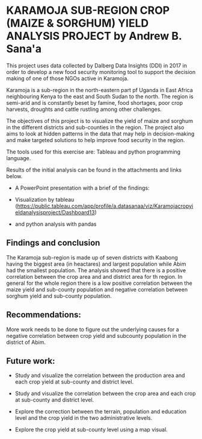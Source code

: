 # KARAMOJA SUB-REGION CROP (MAIZE & SORGHUM) YIELD ANALYSIS PROJECT by Andrew B. Sana'a

This project uses data collected by Dalberg Data Insights (DDI) in 2017 in order to develop a new food security monitoring tool 
to support the decision making of one of those NGOs active in Karamoja.

Karamoja is a sub-region in the north-eastern part pf Uganda in East Africa neighbouring Kenya to the east and South Sudan to the north.
The region is semi-arid and is constantly beset by famine, food shortages, poor crop harvests, droughts and cattle rustling among other
challenges.

The objectives of this project is to visualize the yield of maize and sorghum in the different districts and sub-counties in the region.
The project also aims to look at hidden patterns in the data that may help in decision-making and make targeted solutions
to help improve food security in the region.

The tools used for this exercise are:
Tableau and python programming language.

Results of the initial analysis can be found in the attachments and links below.

* A PowerPoint presentation with a brief of the findings:

* Visualization by tableau (https://public.tableau.com/app/profile/a.datasanaa/viz/Karamojacropyieldanalysisproject/Dashboard13)

* and python analysis with pandas

## Findings and conclusion
The Karamoja sub-region is made up of seven districts with Kaabong having the biggest area (in heactares) and largest population while Abim had the smallest population.
The analysis showed that there is a positive correlation between the crop area and and district area for th region.
In general for the whole region there is a low positive correlation between the maize yield and sub-county population and negative correlation between sorghum yield and sub-county population.

## Recommendations:

More work needs to be done to figure out the underlying causes for a negative correlation between crop yield and subcounty population in the district of Abim.

## Future work:

* Study and visualize the correlation between the production area and each crop yield at sub-county and district level.

* Study and visualize the correlation between the crop area and each crop at sub-county and district level.

* Explore the correction between the terrain, population and education level and the crop yield in the two administrative levels.

* Explore the crop yield at sub-county level using a map visual.
